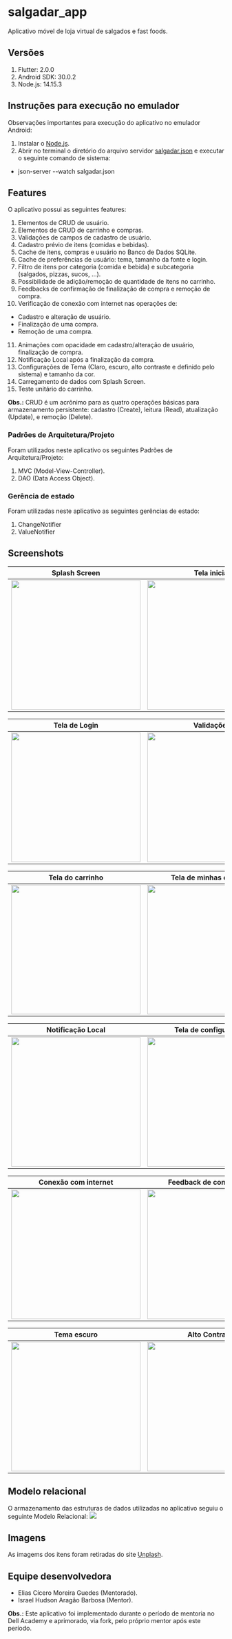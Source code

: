 # salgadar_app
Aplicativo móvel de loja virtual de salgados e fast foods.

## Versões
1. Flutter: 2.0.0
2. Android SDK: 30.0.2
3. Node.js: 14.15.3

## Instruções para execução no emulador
Observações importantes para execução do aplicativo no emulador Android:
1. Instalar o [Node.js](https://nodejs.org/en/download/).
2. Abrir no terminal o diretório do arquivo servidor [salgadar.json](json_server/salgadar.json) e executar o seguinte comando de sistema:
  - json-server --watch salgadar.json

## Features
O aplicativo possui as seguintes features:

1. Elementos de CRUD de usuário.
2. Elementos de CRUD de carrinho e compras.
3. Validações de campos de cadastro de usuário.
4. Cadastro prévio de itens (comidas e bebidas).
5. Cache de itens, compras e usuário no Banco de Dados SQLite.
6. Cache de preferências de usuário: tema, tamanho da fonte e login.
7. Filtro de itens por categoria (comida e bebida) e subcategoria (salgados, pizzas, sucos, ...).
8. Possibilidade de adição/remoção de quantidade de itens no carrinho.
9. Feedbacks de confirmação de finalização de compra e remoção de compra.
10. Verificação de conexão com internet nas operações de:
  - Cadastro e alteração de usuário.
  - Finalização de uma compra.
  - Remoção de uma compra.
11. Animações com opacidade em cadastro/alteração de usuário, finalização de compra.
12. Notificação Local após a finalização da compra.
13. Configurações de Tema (Claro, escuro, alto contraste e definido pelo sistema) e tamanho da cor.
14. Carregamento de dados com Splash Screen.
15. Teste unitário do carrinho.

**Obs.:** CRUD é um acrônimo para as quatro operações básicas para armazenamento persistente: cadastro (Create), leitura (Read), atualização (Update), e remoção (Delete).

### Padrões de Arquitetura/Projeto
Foram utilizados neste aplicativo os seguintes Padrões de Arquitetura/Projeto:

1. MVC (Model-View-Controller).
2. DAO (Data Access Object).

### Gerência de estado
Foram utilizadas neste aplicativo as seguintes gerências de estado:

1. ChangeNotifier
2. ValueNotifier


## Screenshots
Splash Screen              |  Tela inicial
:-------------------------:|:-------------------------:
<img src="images/Salgadar_SplashScreen.png" width="300">|<img src="images/Salgadar_HomePage.png" width="300">|

Tela de Login              |  Validações
:-------------------------:|:-------------------------:
<img src="images/Salgadar_LoginPage.png" width="300">|<img src="images/Salgadar_Validators.png" width="300">|

Tela do carrinho           |  Tela de minhas compras
:-------------------------:|:-------------------------:
<img src="images/Salgadar_CartPage.png" width="300">|<img src="images/Salgadar_MyPurchases.png" width="300">|

Notificação Local          |  Tela de configurações
:-------------------------:|:-------------------------:
<img src="images/Salgadar_LocalNotification.png" width="300">|<img src="images/Salgadar_Configuration.png" width="300">|

Conexão com internet       |  Feedback de confirmação
:-------------------------:|:-------------------------:
<img src="images/Salgadar_ConnectionChecker.png" width="300">|<img src="images/Salgadar_Feedback.png" width="300">|

Tema escuro                |  Alto Contraste
:-------------------------:|:-------------------------:
<img src="images/Salgadar_DarkTheme.png" width="300">|<img src="images/Salgadar_HighContrast.png" width="300">|

## Modelo relacional
O armazenamento das estruturas de dados utilizadas no aplicativo seguiu o seguinte Modelo Relacional:
<img src="images/salgadar_modeloRelacional.png">

## Imagens
As imagems dos itens foram retiradas do site [Unplash](https://unsplash.com/).

## Equipe desenvolvedora
- Elias Cícero Moreira Guedes (Mentorado).
- Israel Hudson Aragão Barbosa (Mentor).

**Obs.:** Este aplicativo foi implementado durante o período de mentoria no Dell Academy e aprimorado, via fork, pelo próprio mentor após este período.